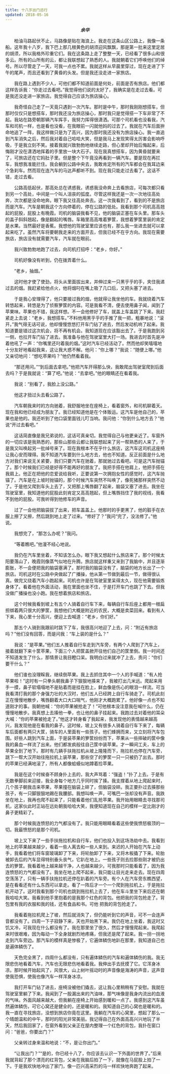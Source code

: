```yaml
---
title: 十八岁出门远行
updated: 2018-05-16
---
```




<p style='text-align:center'><b><i>余华</i></b></p>

&emsp;&emsp;柏油马路起伏不止，马路像是贴在海浪上。我走在这条山区公路上，我像一条船。这年我十八岁，我下巴上那几根黄色的胡须迎风飘飘，那是第一批来这里定居的胡须，所以我格外珍重它们。我在这条路上走了整整一天，已经看了很多山和很多云。所有的山所有的云，都让我联想起了熟悉的人。我就朝着它们呼唤他们的绰号。所以尽管走了一天，可我一点也不累。我就这样从早晨里穿过，现在走进了下午的尾声，而且还看到了黄昏的头发。但是我还没走进一家旅店。

&emsp;&emsp;我在路上遇到不少人，可他们都不知道前面是何处，前面是否有旅店。他们都这样告诉我：“你走过去看吧。”我觉得他们说的太好了，我确实是在走过去看。可是我还没走进一家旅店。我觉得自己应该为旅店操心。

&emsp;&emsp;我奇怪自己走了一天竟只遇到一次汽车。那时是中午，那时我刚刚想搭车，但那时仅仅只是想搭车，那时我还没为旅店操心，那时我只是觉得搭一下车非常了不起。我站在路旁朝那辆汽车挥手，我努力挥得很潇洒。可那个司机看也没看我，汽车和司机一样，也是看也没看，在我眼前一闪就他妈的过去了。我就在汽车后面拚命地追了一阵，我这样做只是为了高兴，因为那时我还没有为旅店操心。我一直追到汽车消失之后，然后我对着自己哈哈大笑，但是我马上发现笑得太厉害会影响呼吸，于是我立刻不笑。接着我就兴致勃勃地继续走路，但心里却开始后悔起来，后悔刚才没在潇洒地挥着的手里放一块大石子。现在我真想搭车，因为黄昏就要来了，可旅店还在它妈肚子里。但是整个下午竟没再看到一辆汽车。要是现在再拦车，我想我准能拦住。我会躺到公路中央去，我敢肯定所有的汽车都会在我耳边来个急刹车。然而现在连汽车的马达声都听不到。现在我只能走过去看了。这话不错，走过去看。

&emsp;&emsp;公路高低起伏，那高处总在诱惑我，诱惑我没命奔上去看旅店，可每次都只看到另一个高处，中间是一个叫人沮丧的弧度。尽管这样我还是一次一次地往高处奔，次次都是没命地奔。眼下我又往高处奔去。这一次我看到了，看到的不是旅店而是汽车。汽车是朝我这个方向停着的，停在公路的低处。我看到那个司机高高翘起的屁股，屁股上有晚霞。司机的脑袋我看不见，他的脑袋正塞在车头里。那车头的盖子斜斜翘起，像是翻起的嘴唇。车箱里高高堆着箩筐，我想着箩筐里装的肯定是水果。当然最好是香蕉。我想他的驾驶室里应该也有，那么我一坐进去就可以拿起来吃了。虽然汽车将要朝我走来的方面开去，但我已经不在乎方向。我现在需要旅店，旅店没有就需要汽车，汽车就在眼前。

&emsp;&emsp;我兴致勃勃地跑了过去，向司机打招呼：“老乡，你好。”

&emsp;&emsp;司机好像没有听到，仍在拨弄着什么。

&emsp;&emsp;“老乡，抽烟。”

&emsp;&emsp;这时他才使了使劲，将头从里面拔出来，并伸过来一只黑乎乎的手，夹住我递过去的烟。我赶紧给他点火，他将烟叼在嘴上吸了几口后，又把头塞了进去。

&emsp;&emsp;于是我心安理得了，他只要接过我的烟，他就得让我坐他的车。我就绕着汽车转悠起来，转悠是为了侦察箩筐的内容。可是我看不清，便去使用鼻子闻，闻到了苹果味。苹果也不错，我这样想。不一会他修好了车，就盖上车盖跳了下来。我赶紧走上去说：“老乡，我想搭车。”不料他用黑乎乎的手推了我一把，粗暴地说：“滚开。”我气得无话可说，他却慢慢悠悠打开车门钻了进去，然后发动机响了起来。我知道要是错过这次机会，将不再有机会。我知道现在应该豁出去了。于是我跑到另一侧，也拉开车门钻了进去。我准备与他在驾驶室里大打一场。我进去时首先是冲着他吼了一声：“你嘴里还叼着我的烟。”这时汽车已经活动了。然而他却笑嘻嘻地十分友好地看起我来，这让我大惑不解。他问：“你上哪？”我说：“随便上哪。”他又亲切地问：“想吃苹果吗？”他仍然看着我。

&emsp;&emsp;“那还用问。”“到后面去拿吧。”他把汽车开得那么快，我敢爬出驾驶室爬到后面去吗？于是我就说：“算了吧。”他说：“去拿吧。”他的眼睛还在看着我。

&emsp;&emsp;我说：“别看了，我脸上没公路。”

&emsp;&emsp;他这才扭过头去看公路了。

&emsp;&emsp;汽车朝我来时的方向驰着，我舒服地坐在座椅上，看着窗外，和司机聊着天。现在我和他已经成为朋友了。我已经知道他是在个体贩运。这汽车是他自己的，苹果也是他的。我还听到了他口袋里面钱儿叮当响。我问他：“你到什么地方去？”他说“开过去看吧。”

&emsp;&emsp;这话简直像是我兄弟说的，这话可真亲切。我觉得自己与他更亲近了。车窗外的一切应该是我熟悉的，那些山那些云都让我联想起来了另一帮熟悉的人来了，于是我又叫唤起另一批绰号来了。现在我根本不在乎什么旅店，这汽车这司机这座椅让我心安而理得。我不知道汽车要到什么地方去，他也不知道。反正前面是什么地方对我们来说无关紧要，我们只要汽车在驰着，那就驰过去看吧。可是这汽车抛锚了。那个时候我们已经是好得不能再好的朋友了。我把手搭在他肩上，他把手搭在我肩上。他正在把他的恋爱说给我听，正要说第一次拥抱女性的感觉时，这汽车抛锚了。汽车是在上坡时抛锚的，那个时候汽车突然不叫唤了，像死猪那样突然不动了。于是他又爬到车头上去了，又把那上嘴唇翻了起来，脑袋又塞了进去。我坐在驾驶室里，我知道他的屁股此刻肯定又高高翘起，但上嘴唇挡住了我的视线，我看不到他的屁股。可我听得到他修车的声音。

&emsp;&emsp;过了一会他把脑袋拔了出来，把车盖盖上。他那时的手更黑了，他的脏手在衣服上擦了又擦，然后跳到地上走了过来。“修好了？”我问“完了，没法修了。”他说。

&emsp;&emsp;我想完了，“那怎么办呢？”我问。

&emsp;&emsp;“等着瞧吧。”他漫不经心地说。

&emsp;&emsp;我仍在汽车里坐着，不知该怎么办。眼下我又想起什么旅店来了。那个时候太阳要落山了，晚霞则像蒸气似地在升腾。旅店就这样重又来到了我脑中，并且逐渐膨胀，不一会便把我的脑袋塞满了。那时我的脑袋没有了，脑袋的地方长出了一个旅店。司机这时在公路中央做起了广播操，他从第一节做到最后一节，做得很认真。做完又绕着汽车小跑起来。司机也许是在驾驶室里呆得太久，现在他需要锻炼身体了。看着他在外面活动，我在里面也坐不住，于是打开车门也跳了下去。但我没做广播操也没小跑。我在想着旅店和旅店。

&emsp;&emsp;这个时候我看到坡上有五个人骑着自行车下来，每辆自行车后座上都用一根扁担绑着两只很大的箩筐，我想他们大概是附近的农民，大概是卖菜回来。看到有人下来，我心里十分高兴，便迎上去喊道：“老乡，你们好。”

&emsp;&emsp;那五个人骑到我跟前时跳下了车，我很高兴地迎了上去，问：“附近有旅店吗？”他们没有回答，而是问我：“车上装的是什么？”

&emsp;&emsp;我说：“是苹果。”他们五人推着自行车走到汽车旁，有两个人爬到了汽车上，接着就翻下来十筐苹果，下面三个人把筐盖掀开往他们自己的筐里倒。我一时间还不知道发生了什么，那情景让我目瞪口呆。我明白过来就冲了上去，责问：“你们要干什么？”

&emsp;&emsp;他们谁也没理睬我，继续倒苹果。我上去抓住其中一个人的手喊道：“有人抢苹果啦！”这时有一只拳头朝我鼻子下狠狠地揍来了，我被打出几米远。爬起来用手一摸，鼻子软塌塌地不是贴着而是挂在脸上，鲜血像是伤心的眼泪一样流。可当我看清打我的那个身强力壮的大汉时，他们五人已经跨上自行车骑走了。司机此刻正在慢慢地散步，嘴唇翻着大口大口喘气，他刚才大概跑累了。他好像一点也不知道刚才的事。我朝他喊：“你的苹果被抢走了！”可他根本没注意我在喊什么，仍在慢慢地散步。我真想上去揍他一拳，也让他的鼻子挂起来。我跑过去对着他的耳朵大喊：“你的苹果被抢走了。”他这才转身看了我起来，我发现他的表情越来越高兴，我发现他是在看我的鼻子。这时候，坡上又有很多人骑着自行车下来了，每辆车后面都有两只大筐，骑车的人里面有一些孩子。他们蜂拥而来，又立刻将汽车包围。好些人跳到汽车上面，于是装苹果的箩筐纷纷而下，苹果从一些摔破的筐中像我的鼻血一样流了出来。他们都发疯般往自己筐中装苹果。才一瞬间工夫，车上的苹果全到了地下。那时有几辆手扶拖拉机从坡上隆隆而下，拖拉机也停在汽车旁，跳下一帮大汉开始往拖拉机上装苹果，那些空了的箩筐一只一只被扔了出去。那时的苹果已经满地滚了，所有人都像蛤蟆似地蹲着捡苹果。

&emsp;&emsp;我是在这个时候奋不顾身扑上去的，我大声骂着：“强盗！”扑了上去。于是有无数拳脚前来迎接，我全身每个地方几乎同时挨了揍。我支撑着从地上爬起来时，几个孩子朝我击来苹果，苹果撞在脑袋上碎了，但脑袋没碎。我正要扑过去揍那些孩子，有一只脚狠狠地踢在我腰部。我想叫唤一声，可嘴巴一张却没有声音。我跌坐在地上，我再也爬不起来了，只能看着他们乱抢苹果。我开始用眼睛去寻找那司机，这家伙此时正站在远处朝我哈哈大笑，我便知道现在自己的模样一定比刚才的鼻子更精彩了。

&emsp;&emsp;那个时候我连愤怒的力气都没有了。我只能用眼睛看着这些使我愤怒极顶的一切。我最愤怒的是那个司机。

&emsp;&emsp;坡上又下来了一些手扶拖拉机和自行车，他们也投入到这场浩劫中去。我看到地上的苹果越来越少，看着一些人离去和一些人来到。来迟的人开始在汽车上动手，我看着他们将车窗玻璃卸了下来，将轮胎卸了下来，又将木板撬了下来。轮胎被卸去后的汽车显得特别垂头丧气，它趴在地上。一些孩子则去捡那些刚才被扔出去的箩筐。我看着地上越来越干净，人也越来越少。可我那时只能看着了，因为我连愤怒的力气都没有了。我坐在地上爬不起来，我只能让目光走来走去。现在四周空荡荡了，只有一辆手扶拖拉机还停在趴着的汽车旁。有个人在汽车旁东瞧西望，是在看看还有什么东西可以拿走。看了一阵后才一个一个爬到拖拉机上，于是拖拉机开动了。这时我看到那个司机也跳到拖拉机上去了，他在车斗里坐下来后还在朝我哈哈大笑。我看到他手里抱着的是我那个红色的背包。他把我的背包抢走了。背包里有我的衣服和我的钱，还有食品和书。可他
把我的背包抢走了。

&emsp;&emsp;我看着拖拉机爬上了坡，然后就消失了，但仍能听到它的声音，可不一会连声音都没有了。四周一下子寂静下来，天也开始黑下来。我仍在地上坐着，我这时又饥又冷，可我现在什么都没有了。我在那里坐了很久，然后才慢慢爬起来。我爬起来时很艰难，因为每动一下全身就剧烈地疼痛，但我还是爬了起来。我一拐一拐地走到汽车旁边。那汽车的模样真是惨极了，它遍体鳞伤地趴在那里，我知道自己也是遍体鳞伤了。

&emsp;&emsp;天色完全黑了，四周什么都没有，只有遍体鳞伤的汽车和遍体鳞伤的我。我无限悲伤地看着汽车，汽车也无限悲伤地看着我。我伸出手去抚摸了它。它浑身冰凉。那时候开始起风了，风很大，山上树叶摇动时的声音像是海涛的声音，这声音使我恐惧，使我也像汽车一样浑身冰凉。

&emsp;&emsp;我打开车门钻了进去，座椅没被他们撬去，这让我心里稍稍有了安慰。我就在驾驶室里躺了下来。我闻到了一股漏出来的汽油味，那气味像是我身内流出的血液的气味。外面风越来越大，但我躺在座椅上开始感到暖和一点了。我感到这汽车虽然遍体鳞伤，可它心窝还是健全的，还是暖和的。我知道自己的心窝也是暖和的。我一直在寻找旅店，没想到旅店你竟在这里。我躺在汽车的心窝里，想起了那么一个晴朗温和的中午，那时的阳光非常美丽。我记得自己在外面高高兴兴地玩了半天，然后我回家了，在窗外看到父亲正在屋内整理一个红色的背包，我扑在窗口问：“爸爸，你要出门？”

&emsp;&emsp;父亲转过身来温和地说：“不，是让你出门。”

&emsp;&emsp;“让我出门？”“是的，你已经十八了，你应该去认识一下外面的世界了。”后来我就背起了那个漂亮的红背包，父亲在我脑后拍了一下，就像在马屁股上拍了一下。于是我欢快地冲出了家门，像一匹兴高采烈的马一样欢快地奔跑了起来。
